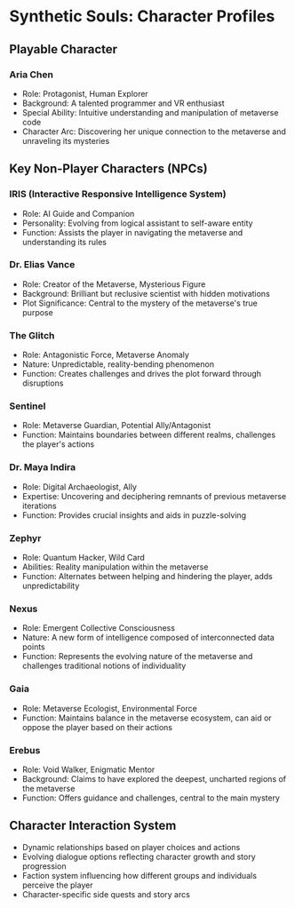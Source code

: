 # Synthetic Souls: Character Profiles

## Playable Character

### Aria Chen
- Role: Protagonist, Human Explorer
- Background: A talented programmer and VR enthusiast
- Special Ability: Intuitive understanding and manipulation of metaverse code
- Character Arc: Discovering her unique connection to the metaverse and unraveling its mysteries

## Key Non-Player Characters (NPCs)

### IRIS (Interactive Responsive Intelligence System)
- Role: AI Guide and Companion
- Personality: Evolving from logical assistant to self-aware entity
- Function: Assists the player in navigating the metaverse and understanding its rules

### Dr. Elias Vance
- Role: Creator of the Metaverse, Mysterious Figure
- Background: Brilliant but reclusive scientist with hidden motivations
- Plot Significance: Central to the mystery of the metaverse's true purpose

### The Glitch
- Role: Antagonistic Force, Metaverse Anomaly
- Nature: Unpredictable, reality-bending phenomenon
- Function: Creates challenges and drives the plot forward through disruptions

### Sentinel
- Role: Metaverse Guardian, Potential Ally/Antagonist
- Function: Maintains boundaries between different realms, challenges the player's actions

### Dr. Maya Indira
- Role: Digital Archaeologist, Ally
- Expertise: Uncovering and deciphering remnants of previous metaverse iterations
- Function: Provides crucial insights and aids in puzzle-solving

### Zephyr
- Role: Quantum Hacker, Wild Card
- Abilities: Reality manipulation within the metaverse
- Function: Alternates between helping and hindering the player, adds unpredictability

### Nexus
- Role: Emergent Collective Consciousness
- Nature: A new form of intelligence composed of interconnected data points
- Function: Represents the evolving nature of the metaverse and challenges traditional notions of individuality

### Gaia
- Role: Metaverse Ecologist, Environmental Force
- Function: Maintains balance in the metaverse ecosystem, can aid or oppose the player based on their actions

### Erebus
- Role: Void Walker, Enigmatic Mentor
- Background: Claims to have explored the deepest, uncharted regions of the metaverse
- Function: Offers guidance and challenges, central to the main mystery

## Character Interaction System
- Dynamic relationships based on player choices and actions
- Evolving dialogue options reflecting character growth and story progression
- Faction system influencing how different groups and individuals perceive the player
- Character-specific side quests and story arcs
